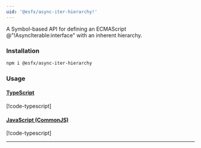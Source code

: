 ```yaml
---
uid: '@esfx/async-iter-hierarchy!'
---
```


A Symbol-based API for defining an ECMAScript @"!AsyncIterable:interface" with an inherent hierarchy.

### Installation

```sh
npm i @esfx/async-iter-hierarchy
```

### Usage

#### [TypeScript](#tab/ts)
[!code-typescript[](../examples/usage.ts)]
#### [JavaScript (CommonJS)](#tab/js)
[!code-typescript[](../examples/usage.js)]
***

